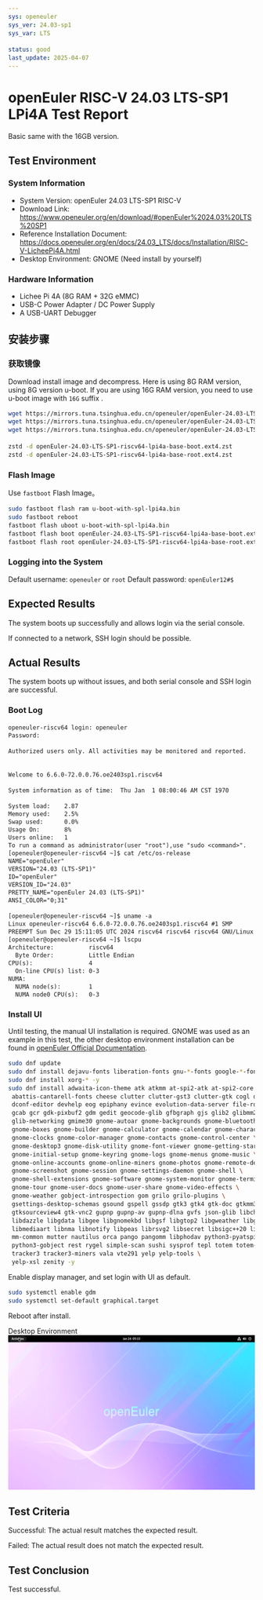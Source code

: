 ```yaml
---
sys: openeuler
sys_ver: 24.03-sp1
sys_var: LTS

status: good
last_update: 2025-04-07
---
```


# openEuler RISC-V 24.03 LTS-SP1 LPi4A Test Report

Basic same with the 16GB version.

## Test Environment

### System Information

- System Version: openEuler 24.03 LTS-SP1 RISC-V
- Download Link: https://www.openeuler.org/en/download/#openEuler%2024.03%20LTS%20SP1
- Reference Installation Document: https://docs.openeuler.org/en/docs/24.03_LTS/docs/Installation/RISC-V-LicheePi4A.html
- Desktop Environment: GNOME (Need install by yourself)

### Hardware Information

- Lichee Pi 4A (8G RAM + 32G eMMC)
- USB-C Power Adapter / DC Power Supply
- A USB-UART Debugger

## 安装步骤

### 获取镜像

Download install image and decompress. Here is using 8G RAM version, using 8G version u-boot. If you are using 16G RAM version, you need to use u-boot image with `16G` suffix .

```bash
wget https://mirrors.tuna.tsinghua.edu.cn/openeuler/openEuler-24.03-LTS-SP1/embedded_img/riscv64/lpi4a/u-boot-with-spl-lpi4a.bin
wget https://mirrors.tuna.tsinghua.edu.cn/openeuler/openEuler-24.03-LTS-SP1/embedded_img/riscv64/lpi4a/openEuler-24.03-LTS-SP1-riscv64-lpi4a-base-boot.ext4.zst
wget https://mirrors.tuna.tsinghua.edu.cn/openeuler/openEuler-24.03-LTS-SP1/embedded_img/riscv64/lpi4a/openEuler-24.03-LTS-SP1-riscv64-lpi4a-base-root.ext4.zst

zstd -d openEuler-24.03-LTS-SP1-riscv64-lpi4a-base-boot.ext4.zst
zstd -d openEuler-24.03-LTS-SP1-riscv64-lpi4a-base-root.ext4.zst
```

### Flash Image

Use `fastboot` Flash Image。

```bash
sudo fastboot flash ram u-boot-with-spl-lpi4a.bin
sudo fastboot reboot
fastboot flash uboot u-boot-with-spl-lpi4a.bin
fastboot flash boot openEuler-24.03-LTS-SP1-riscv64-lpi4a-base-boot.ext4
fastboot flash root openEuler-24.03-LTS-SP1-riscv64-lpi4a-base-root.ext4
```

### Logging into the System

Default username: `openeuler` or `root`
Default password: `openEuler12#$`

## Expected Results

The system boots up successfully and allows login via the serial console.

If connected to a network, SSH login should be possible.

## Actual Results

The system boots up without issues, and both serial console and SSH login are successful.

### Boot Log

```log
openeuler-riscv64 login: openeuler
Password:

Authorized users only. All activities may be monitored and reported.


Welcome to 6.6.0-72.0.0.76.oe2403sp1.riscv64

System information as of time:  Thu Jan  1 08:00:46 AM CST 1970

System load:    2.87
Memory used:    2.5%
Swap used:      0.0%
Usage On:       8%
Users online:   1
To run a command as administrator(user "root"),use "sudo <command>".
[openeuler@openeuler-riscv64 ~]$ cat /etc/os-release
NAME="openEuler"
VERSION="24.03 (LTS-SP1)"
ID="openEuler"
VERSION_ID="24.03"
PRETTY_NAME="openEuler 24.03 (LTS-SP1)"
ANSI_COLOR="0;31"

[openeuler@openeuler-riscv64 ~]$ uname -a
Linux openeuler-riscv64 6.6.0-72.0.0.76.oe2403sp1.riscv64 #1 SMP PREEMPT Sun Dec 29 15:11:05 UTC 2024 riscv64 riscv64 riscv64 GNU/Linux
[openeuler@openeuler-riscv64 ~]$ lscpu
Architecture:          riscv64
  Byte Order:          Little Endian
CPU(s):                4
  On-line CPU(s) list: 0-3
NUMA:
  NUMA node(s):        1
  NUMA node0 CPU(s):   0-3
```

### Install UI

Until testing, the manual UI installation is required. GNOME was used as an example in this test, the other desktop environment installation can be found in [openEuler Official Documentation](https://docs.openeuler.org/zh/docs/24.03_LTS_SP1/docs/desktop/).

```bash
sudo dnf update
sudo dnf install dejavu-fonts liberation-fonts gnu-*-fonts google-*-fonts  -y
sudo dnf install xorg-* -y
sudo dnf install adwaita-icon-theme atk atkmm at-spi2-atk at-spi2-core baobab \
 abattis-cantarell-fonts cheese clutter clutter-gst3 clutter-gtk cogl dconf \
 dconf-editor devhelp eog epiphany evince evolution-data-server file-roller folks \
 gcab gcr gdk-pixbuf2 gdm gedit geocode-glib gfbgraph gjs glib2 glibmm24 \
 glib-networking gmime30 gnome-autoar gnome-backgrounds gnome-bluetooth \
 gnome-boxes gnome-builder gnome-calculator gnome-calendar gnome-characters \
 gnome-clocks gnome-color-manager gnome-contacts gnome-control-center \
 gnome-desktop3 gnome-disk-utility gnome-font-viewer gnome-getting-started-docs \
 gnome-initial-setup gnome-keyring gnome-logs gnome-menus gnome-music \
 gnome-online-accounts gnome-online-miners gnome-photos gnome-remote-desktop \
 gnome-screenshot gnome-session gnome-settings-daemon gnome-shell \
 gnome-shell-extensions gnome-software gnome-system-monitor gnome-terminal \
 gnome-tour gnome-user-docs gnome-user-share gnome-video-effects \
 gnome-weather gobject-introspection gom grilo grilo-plugins \
 gsettings-desktop-schemas gsound gspell gssdp gtk3 gtk4 gtk-doc gtkmm30 \
 gtksourceview4 gtk-vnc2 gupnp gupnp-av gupnp-dlna gvfs json-glib libchamplain \
 libdazzle libgdata libgee libgnomekbd libgsf libgtop2 libgweather libgxps libhandy \
 libmediaart libnma libnotify libpeas librsvg2 libsecret libsigc++20 libsoup \
 mm-common mutter nautilus orca pango pangomm libphodav python3-pyatspi \
 python3-gobject rest rygel simple-scan sushi sysprof tepl totem totem-pl-parser \
 tracker3 tracker3-miners vala vte291 yelp yelp-tools \
 yelp-xsl zenity -y
```

Enable display manager, and set login with UI as default.

```bash
sudo systemctl enable gdm
sudo systemctl set-default graphical.target

```

Reboot after install.

Desktop Environment
![](image.png)

## Test Criteria

Successful: The actual result matches the expected result.

Failed: The actual result does not match the expected result.

## Test Conclusion

Test successful.
